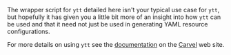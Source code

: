 The wrapper script for `ytt` detailed here isn't your typical use case for
`ytt`, but hopefully it has given you a little bit more of an insight into how
`ytt` can be used and that it need not just be used in generating YAML resource
configurations.

For more details on using `ytt` see the [documentation](https://carvel.dev/ytt/)
on the [Carvel](https://carvel.dev/) web site.
